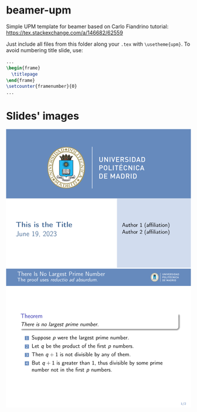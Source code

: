 # beamer-upm
Simple UPM template for beamer based on Carlo Fiandrino tutorial:
  https://tex.stackexchange.com/a/146682/62559

Just include all files from this folder along your `.tex` with `\usetheme{upm}`. To avoid numbering title slide, use:
```tex
...
\begin{frame}
  \titlepage
\end{frame}
\setcounter{framenumber}{0}
...
```

# Slides' images
![title slide](title.png)
![body slide](bodyslide.png)
